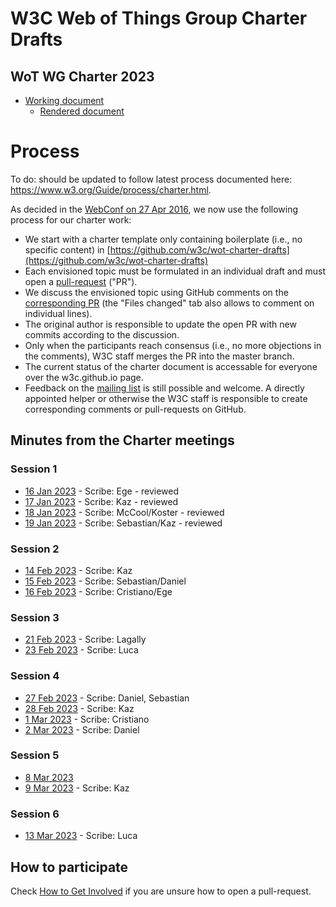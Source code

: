 # W3C Web of Things Group Charter Drafts
## WoT WG Charter 2023
* [Working document](https://github.com/w3c/wot-charter-drafts/blob/main/wot-wg-2023-draft.html)
  * [Rendered document](https://w3c.github.io/wot-charter-drafts/wot-wg-2023-draft.html)
  
# Process
To do: should be updated to follow latest process documented here: https://www.w3.org/Guide/process/charter.html.

As decided in the [WebConf on 27 Apr 2016](https://www.w3.org/2016/04/27-wot-minutes.html), we now use the following process for our charter work:
* We start with a charter template only containing boilerplate (i.e., no specific content) in [https://github.com/w3c/wot-charter-drafts](https://github.com/w3c/wot-charter-drafts)
* Each envisioned topic must be formulated in an individual draft and must open a [pull-request](https://help.github.com/articles/using-pull-requests/) ("PR").
* We discuss the envisioned topic using GitHub comments on the [corresponding PR](https://github.com/w3c/wot/pulls) (the "Files changed" tab also allows to comment on individual lines).
* The original author is responsible to update the open PR with new commits according to the discussion.
* Only when the participants reach consensus (i.e., no more objections in the comments), W3C staff merges the PR into the master branch.
* The current status of the charter document is accessable for everyone over the w3c.github.io page.
* Feedback on the [mailing list](https://lists.w3.org/Archives/Public/public-wot-wg/) is still possible and welcome. A directly appointed helper or otherwise the W3C staff is responsible to create corresponding comments or pull-requests on GitHub.

## Minutes from the Charter meetings
### Session 1
* [16 Jan 2023](https://www.w3.org/2023/01/16-wot-minutes.html) - Scribe: Ege - reviewed
* [17 Jan 2023](https://www.w3.org/2023/01/17-wot-minutes.html) - Scribe: Kaz - reviewed
* [18 Jan 2023](https://www.w3.org/2023/01/18-wot-minutes.html) - Scribe: McCool/Koster - reviewed
* [19 Jan 2023](https://www.w3.org/2023/01/19-wot-minutes.html) - Scribe: Sebastian/Kaz - reviewed

### Session 2
* [14 Feb 2023](https://www.w3.org/2023/02/14-wot-minutes.html) - Scribe: Kaz
* [15 Feb 2023](https://www.w3.org/2023/02/15-wot-minutes.html) - Scribe: Sebastian/Daniel
* [16 Feb 2023](https://www.w3.org/2023/02/16-wot-minutes.html) - Scribe: Cristiano/Ege

### Session 3
* [21 Feb 2023](https://www.w3.org/2023/02/21-wot-minutes.html) - Scribe: Lagally
* [23 Feb 2023](https://www.w3.org/2023/02/23-wot-minutes.html) - Scribe: Luca

### Session 4
* [27 Feb 2023](https://www.w3.org/2023/02/27-wot-minutes.html) - Scribe: Daniel, Sebastian
* [28 Feb 2023](https://www.w3.org/2023/02/28-wot-minutes.html) - Scribe: Kaz
* [1 Mar 2023](https://www.w3.org/2023/03/01-wot-minutes.html) - Scribe: Cristiano
* [2 Mar 2023](https://www.w3.org/2023/03/02-wot-minutes.html) - Scribe: Daniel

### Session 5
* [8 Mar 2023](https://www.w3.org/2023/03/08-wot-minutes.html)
* [9 Mar 2023](https://www.w3.org/2023/03/09-wot-minutes.html) - Scribe: Kaz

### Session 6
* [13 Mar 2023](https://www.w3.org/2023/03/13-wot-minutes.html) - Scribe: Luca

## How to participate

Check [How to Get Involved](https://github.com/w3c/wot#how-to-get-involved) if you are unsure how to open a pull-request.


